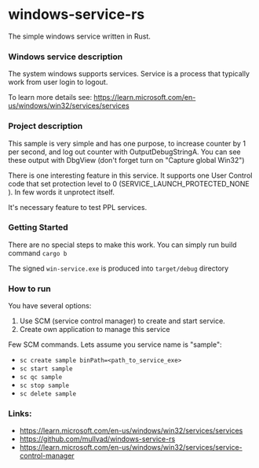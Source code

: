 # windows-service-rs

The simple windows service written in Rust.

### Windows service description
The system windows supports services. Service is a process that typically work from user login to logout. 

To learn more details see: https://learn.microsoft.com/en-us/windows/win32/services/services

### Project description
This sample is very simple and has one purpose, to increase counter by 1 per second, and log out counter 
with OutputDebugStringA. You can see these output with DbgView (don't forget turn on "Capture global Win32")

There is one interesting feature in this service. It supports one User Control code that set protection level 
to 0 (SERVICE_LAUNCH_PROTECTED_NONE ). In few words it unprotect itself. 

It's necessary feature to test PPL services.

### Getting Started
There are no special steps to make this work. You can simply run build command `cargo b`

The signed `win-service.exe` is produced into `target/debug` directory

### How to run
You have several options:
1. Use SCM (service control manager) to create and start service.
2. Create own application to manage this service

Few SCM commands. Lets assume you service name is "sample":
- `sc create sample binPath=<path_to_service_exe>`
- `sc start sample`
- `sc qc sample`
- `sc stop sample`
- `sc delete sample`

### Links:
- https://learn.microsoft.com/en-us/windows/win32/services/services
- https://github.com/mullvad/windows-service-rs
- https://learn.microsoft.com/en-us/windows/win32/services/service-control-manager